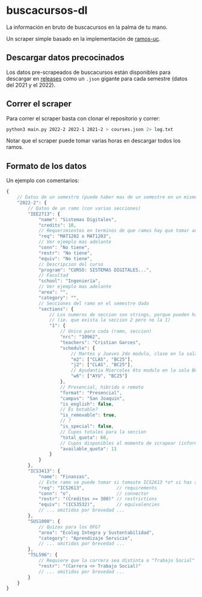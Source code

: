# buscacursos-dl

La información en bruto de buscacursos en la palma de tu mano.

Un scraper simple basado en la implementación de [ramos-uc](https://github.com/open-source-uc/ramos-uc).

## Descargar datos precocinados

Los datos pre-scrapeados de buscacursos están disponibles para descargar en [releases](https://github.com/negamartin/buscacursos-dl/releases) como un `.json` gigante para cada semestre (datos del 2021 y el 2022).

## Correr el scraper

Para correr el scraper basta con clonar el repositorio y correr:

```sh
python3 main.py 2022-2 2022-1 2021-2 > courses.json 2> log.txt
```

Notar que el scraper puede tomar varias horas en descargar todos los ramos.

## Formato de los datos

Un ejemplo con comentarios:

```javascript
{
    // Datos de un semestre (puede haber mas de un semestre en un mismo archivo)
    "2022-2": {
        // Datos de un ramo (con varias secciones)
        "IEE2713": {
            "name": "Sistemas Digitales",
            "credits": 10,
            // Requerimientos en terminos de que ramos hay que tomar antes
            "req": "MAT1202 o MAT1203",
            // Ver ejemplo mas adelante
            "conn": "No tiene",
            "restr": "No tiene",
            "equiv": "No tiene",
            // Descripcion del curso
            "program": "CURSO: SISTEMAS DIGITALES...",
            // Facultad
            "school": "Ingeniería",
            // Ver ejemplo mas adelante
            "area": "",
            "category": "",
            // Secciones del ramo en el semestre dado
            "sections": {
                // Los numeros de seccion son strings, porque pueden haber "hoyos"
                // (ie. que exista la seccion 2 pero no la 1)
                "1": {
                    // Unico para cada (ramo, seccion)
                    "nrc": "10962",
                    "teachers": "Cristian Garces",
                    "schedule": {
                        // Martes y Jueves 2do modulo, clase en la sala BC25
                        "m2": ["CLAS", "BC25"],
                        "j2": ["CLAS", "BC25"],
                        // Ayudantia Miercoles 6to modulo en la sala BC25
                        "w6": ["AYU", "BC25"]
                    },
                    // Presencial, hibrido o remoto
                    "format": "Presencial",
                    "campus": "San Joaquin",
                    "is_english": false,
                    // Es botable?
                    "is_removable": true,
                    // ?
                    "is_special": false,
                    // Cupos totales para la seccion
                    "total_quota": 60,
                    // Cupos disponibles al momento de scrapear (informacion inutil)
                    "available_quota": 11
                }
            }
        },
        "ICS3413": {
            "name": "Finanzas",
            // Este ramo se puede tomar si tomaste ICS2613 *o* si has aprobado 300 creditos o mas
            "req": "ICS2613",            // requirements
            "conn": "o",                 // connector
            "restr": "(Creditos >= 300)" // restrictions
            "equiv": "(ICS3532)",        // equivalencies
            // ... omitidos por brevedad ...
        },
        "SUS1000": {
            // Quizas para los OFG?
            "area": "Ecolog Integra y Sustentabilidad",
            "category": "Aprendizaje Servicio",
            // ... omitidos por brevedad ...
        },
        "TSL596": {
            // Requiere que la carrera sea distinta a "Trabajo Social"
            "restr": "(Carrera <> Trabajo Social)"
            // ... omitidos por brevedad ...
        }
    }
}
```
